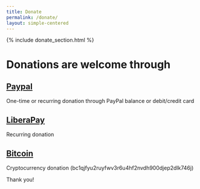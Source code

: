 ```yaml
---
title: Donate
permalink: /donate/
layout: simple-centered
---
```


{% include donate_section.html %}

# Donations are welcome through

## [Paypal](https://www.paypal.com/cgi-bin/webscr?cmd=_s-xclick&hosted_button_id=LZWVK6228PQGE&source=url)
One-time or recurring donation through PayPal balance or debit/credit card
## [LiberaPay](https://liberapay.com/Zrythm/donate)
Recurring donation
## [Bitcoin](bitcoin:bc1qjfyu2ruyfwv3r6u4hf2nvdh900djep2dlk746j?label=Zrythm%20donations)
Cryptocurrency donation (bc1qjfyu2ruyfwv3r6u4hf2nvdh900djep2dlk746j)

Thank you!
